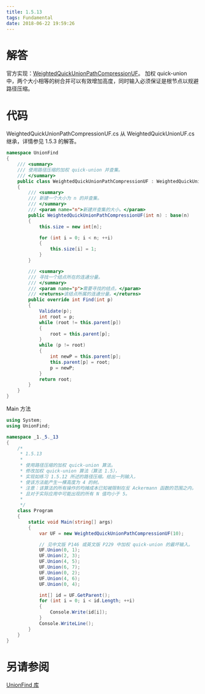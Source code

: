 ```yaml
---
title: 1.5.13
tags: Fundamental
date: 2018-06-22 19:59:26
---
```


# 解答

官方实现：[WeightedQuickUnionPathCompressionUF](http://algs4.cs.princeton.edu/15uf/WeightedQuickUnionPathCompressionUF.java.html)。
加权 quick-union 中，两个大小相等的树合并可以有效增加高度，同时输入必须保证是根节点以规避路径压缩。

# 代码

WeightedQuickUnionPathCompressionUF.cs 从 WeightedQuickUnionUF.cs 继承，详情参见 1.5.3 的解答。

```csharp
namespace UnionFind
{
    /// <summary>
    /// 使用路径压缩的加权 quick-union 并查集。
    /// </summary>
    public class WeightedQuickUnionPathCompressionUF : WeightedQuickUnionUF
    {
        /// <summary>
        /// 新建一个大小为 n 的并查集。
        /// </summary>
        /// <param name="n">新建并查集的大小。</param>
        public WeightedQuickUnionPathCompressionUF(int n) : base(n)
        {
            this.size = new int[n];

            for (int i = 0; i < n; ++i)
            {
                this.size[i] = 1;
            }
        }

        /// <summary>
        /// 寻找一个结点所在的连通分量。
        /// </summary>
        /// <param name="p">需要寻找的结点。</param>
        /// <returns>该结点所属的连通分量。</returns>
        public override int Find(int p)
        {
            Validate(p);
            int root = p;
            while (root != this.parent[p])
            {
                root = this.parent[p];
            }
            while (p != root)
            {
                int newP = this.parent[p];
                this.parent[p] = root;
                p = newP;
            }
            return root;
        }
    }
}
```

Main 方法

```csharp
using System;
using UnionFind;

namespace _1._5._13
{
    /*
     * 1.5.13
     * 
     * 使用路径压缩的加权 quick-union 算法。
     * 修改加权 quick-union 算法（算法 1.5），
     * 实现如练习 1.5.12 所述的路径压缩。给出一列输入，
     * 使该方法能产生一棵高度为 4 的树。
     * 注意：该算法的所有操作的均摊成本已知被限制在反 Ackermann 函数的范围之内，
     * 且对于实际应用中可能出现的所有 N 值均小于 5。
     * 
     */
    class Program
    {
        static void Main(string[] args)
        {
            var UF = new WeightedQuickUnionPathCompressionUF(10);

            // 见中文版 P146 或英文版 P229 中加权 quick-union 的最坏输入。
            UF.Union(0, 1);
            UF.Union(2, 3);
            UF.Union(4, 5);
            UF.Union(6, 7);
            UF.Union(0, 2);
            UF.Union(4, 6);
            UF.Union(0, 4);

            int[] id = UF.GetParent();
            for (int i = 0; i < id.Length; ++i)
            {
                Console.Write(id[i]);
            }
            Console.WriteLine();
        }
    }
}
```

# 另请参阅

[UnionFind 库](https://alg4.ikesnowy.com/docs/api/UnionFind.html)
